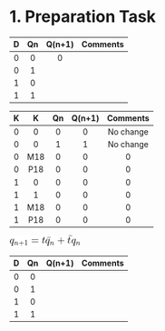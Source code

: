 # 1. Preparation Task

| **D** | **Qn** | **Q(n+1)** | **Comments** |
| :-: | :-: | :-: | :-: |
| 0 | 0 | 0 ||
| 0 | 1 |||
| 1 | 0 |
| 1 | 1 |

| **K** | **K** | **Qn** | **Q(n+1)** | **Comments** |
| :-: | :-: | :-: | :-: | :-: |
| 0 | 0 | 0 | 0 | No change |
| 0 | 0 | 1 | 1 | No change |
| 0 | M18 | 0 | 0 | 0 |
| 0 | P18 | 0 | 0 | 0 |
| 1 | 0 | 0 | 0 | 0 |
| 1 | 1 | 0 | 0 | 0 |
| 1 | M18 | 0 | 0 | 0 |
| 1 | P18 | 0 | 0 | 0 |


![alt text](Images/CodeCogsEqn.gif)


| **D** | **Qn** | **Q(n+1)** | **Comments** |
| :-: | :-: | :-: | :-: |
| 0 | 0 |
| 0 | 1 |
| 1 | 0 |
| 1 | 1 |

